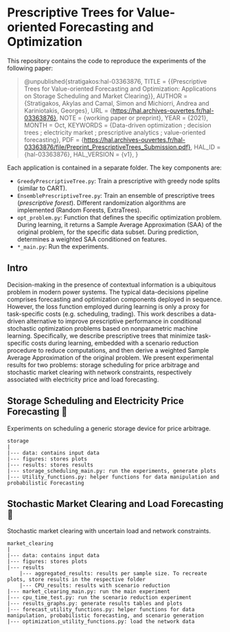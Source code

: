 # Prescriptive Trees for Value-oriented Forecasting and Optimization

This repository contains the code to reproduce the experiments of the following paper:

> @unpublished{stratigakos:hal-03363876,
  TITLE = {{Prescriptive Trees for Value-oriented Forecasting and Optimization: Applications on Storage Scheduling and Market Clearing}},
  AUTHOR = {Stratigakos, Akylas and Camal, Simon and Michiorri, Andrea and Kariniotakis, Georges},
  URL = {https://hal.archives-ouvertes.fr/hal-03363876},
  NOTE = {working paper or preprint},
  YEAR = {2021},
  MONTH = Oct,
  KEYWORDS = {Data-driven optimization ; decision trees ; electricity market ; prescriptive analytics ; value-oriented forecasting},
  PDF = {https://hal.archives-ouvertes.fr/hal-03363876/file/Preprint_PrescriptiveTrees_Submission.pdf},
  HAL_ID = {hal-03363876},
  HAL_VERSION = {v1},
}

Each application is contained in a separate folder. The key components are:


- `GreedyPrescriptiveTree.py`: Train a prescriptive with greedy node splits (similar to CART).
- `EnsemblePrescriptiveTree.py`: Train an ensemble of prescriptive trees (*prescriptive forest*). Different randomization algorithms are implemented (Random Forests, ExtraTrees).
- `opt_problem.py`: Function that defines the specific optimization problem. During learning, it returns a Sample Average Approximation (SAA) of the original problem, for the specific data subset. During prediction, determines a weighted SAA conditioned on features.
- `*_main.py`: Run the experiments.

## Intro

Decision-making in the presence of contextual information is a ubiquitous problem in modern power systems. The typical data-decisions pipeline comprises forecasting and optimization components deployed in sequence. However, the loss function employed during learning is only a proxy for task-specific costs (e.g. scheduling, trading). This work describes a data-driven alternative to improve prescriptive performance in conditional stochastic optimization problems based on nonparametric machine learning. Specifically, we describe prescriptive trees that minimize task-specific costs during learning, embedded with a scenario reduction procedure to reduce computations, and then derive a weighted Sample Average Approximation of the original problem. We present experimental results for two problems: storage scheduling for price arbitrage and stochastic market clearing with network constraints, respectively associated with electricity price and load forecasting.

## Storage Scheduling and Electricity Price Forecasting :battery:

Experiments on scheduling a generic storage device for price arbitrage.

```
storage
|
|--- data: contains input data
|--- figures: stores plots
|--- results: stores results
|--- storage_scheduling_main.py: run the experiments, generate plots
|--- Utility_functions.py: helper functions for data manipulation and probabilistic Forecasting
  ```

## Stochastic Market Clearing and Load Forecasting :electric_plug:

Stochastic market clearing with uncertain load and network constraints.

```
market_clearing
|
|--- data: contains input data
|--- figures: stores plots
|--- results
    |--- aggregated_results: results per sample size. To recreate plots, store results in the respective folder
    |--- CPU_results: results with scenario reduction
|--- market_clearing_main.py: run the main experiment
|--- cpu_time_test.py: run the scenario reduction experiment
|--- results_graphs.py: generate results tables and plots
|--- forecast_utility_functions.py: helper functions for data manipulation, probabilistic forecasting, and scenario generation
|--- optimization_utility_functions.py: load the network data
  ```
